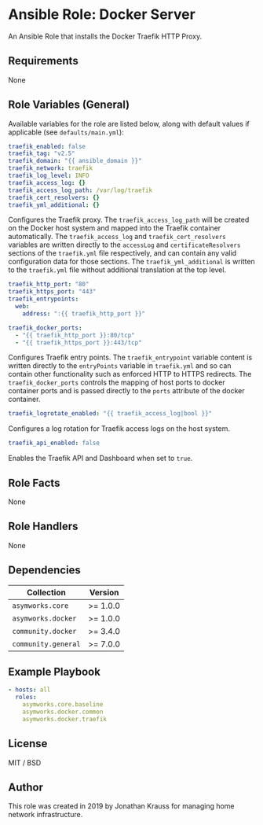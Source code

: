 # Ansible Role: Docker Server

An Ansible Role that installs the Docker Traefik HTTP Proxy.

## Requirements

None

## Role Variables (General)

Available variables for the role are listed below, along with default values if applicable (see `defaults/main.yml`):

```yaml
traefik_enabled: false
traefik_tag: "v2.5"
traefik_domain: "{{ ansible_domain }}"
traefik_network: traefik
traefik_log_level: INFO
traefik_access_log: {}
traefik_access_log_path: /var/log/traefik
traefik_cert_resolvers: {}
traefik_yml_additional: {}
```

Configures the Traefik proxy.  The `traefik_access_log_path` will be created on the Docker host system and mapped into the Traefik container automatically.  The `traefik_access_log` and `traefik_cert_resolvers` variables are written directly to the `accessLog` and `certificateResolvers` sections of the `traefik.yml` file respectively, and can contain any valid configuration data for those sections.  The `traefik_yml_additional` is written to the `traefik.yml` file without additional translation at the top level.

```yaml
traefik_http_port: "80"
traefik_https_port: "443"
traefik_entrypoints:
  web:
    address: ":{{ traefik_http_port }}"

traefik_docker_ports:
  - "{{ traefik_http_port }}:80/tcp"
  - "{{ traefik_https_port }}:443/tcp"
```

Configures Traefik entry points.  The `traefik_entrypoint` variable content is written directly to the `entryPoints` variable in `traefik.yml` and so can contain other functionality such as enforced HTTP to HTTPS redirects.  The `traefik_docker_ports` controls the mapping of host ports to docker container ports and is passed directly to the `ports` attribute of the docker container.

```yaml
traefik_logrotate_enabled: "{{ traefik_access_log|bool }}"
```

Configures a log rotation for Traefik access logs on the host system.

```yaml
traefik_api_enabled: false
```

Enables the Traefik API and Dashboard when set to `true`.

## Role Facts

None

## Role Handlers

None

## Dependencies

| Collection | Version |
| --- | --- |
| `asymworks.core` | >= 1.0.0 |
| `asymworks.docker` | >= 1.0.0 |
| `community.docker` | >= 3.4.0 |
| `community.general` | >= 7.0.0 |

## Example Playbook

```yaml
- hosts: all
  roles:
    asymworks.core.baseline
    asymworks.docker.common
    asymworks.docker.traefik
```

## License

MIT / BSD

## Author

This role was created in 2019 by Jonathan Krauss for managing home network infrastructure.
